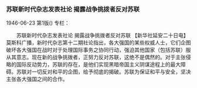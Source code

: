 ### 苏联新时代杂志发表社论  揭露战争挑拨者反对苏联

1946-06-23
第1版()
专栏：

　　苏联新时代杂志发表社论
    揭露战争挑拨者反对苏联
    【新华社延安二十日电】莫斯科广播，新时代杂志第十二期社论指出，各大强国的某些权威人士，它们企图破坏各大强国在战时对于处理国际事务之协同行动，强迫其他国家（包括苏联）服从其意志。现在新的战争挑拨者，正努力反对苏联，这绝不是偶然的。对于主张侵略的国际反动势力，苏联的存在，是他们实现黑暗帝国主义阴谋途程上的最大障碍。苏联对一切反对和平的企图，给予彻底的揭破。苏联为保证和平与安全，坚决主张各大强国之间的合作。
